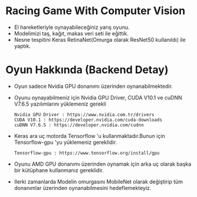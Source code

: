 # Racing Game With Computer Vision

* El hareketleriyle oynayabileceğiniz yarış oyunu.
* Modelimizi taş, kağıt, makas veri seti ile eğittik.
* Nesne tespitini Keras RetinaNet(Omurga olarak ResNet50 kullanıldı) ile yaptık.

# Oyun Hakkında (Backend Detay)

* Oyun sadece Nvidia GPU donanımı üzerinden oynanabilmektedir.

* Oyunu oynayabilmeniz için Nvidia GPU Driver, CUDA V10.1 ve cuDNN V7.6.5 yazılımlarını yüklemeniz gerekli
                                       
      Nvidia GPU Driver : https://www.nvidia.com.tr/drivers
      CUDA V10.1 : https://developer.nvidia.com/cuda-downloads
      cuDNN V7.6.5 : https://developer.nvidia.com/cudnn
              
* Keras ara uç motorda Tensorflow 'u kullanmaktadır.Bunun için Tensorflow-gpu 'yu yüklemeniz gereklidir.
       
      Tensorflow-gpu : https://www.tensorflow.org/install/gpu
      
* Oyunu AMD GPU donanımı üzerinden oynamak için arka uç olarak başka bir kütüphane kullanmanız gereklidir. 

* Ilerki zamanlarda Modelin omurgasını MobileNet olarak değiştirip tüm donanımlar üzerinden oynanabilmesini hedeflemekteyiz.


